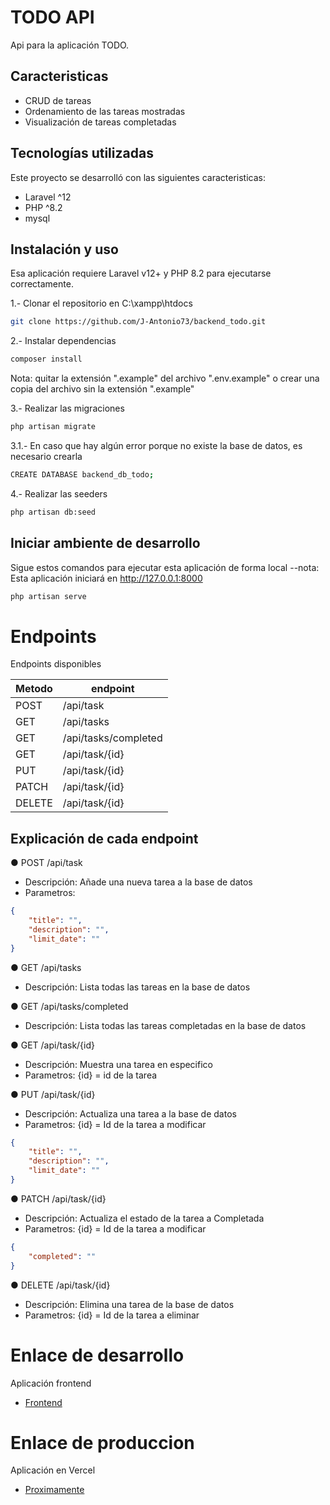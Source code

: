 # TODO API

Api para la aplicación TODO.

## Caracteristicas

-   CRUD de tareas
-   Ordenamiento de las tareas mostradas
-   Visualización de tareas completadas

## Tecnologías utilizadas

Este proyecto se desarrolló con las siguientes caracteristicas:

-   Laravel ^12
-   PHP ^8.2
-   mysql

## Instalación y uso

Esa aplicación requiere Laravel v12+ y PHP 8.2 para ejecutarse correctamente.

1.- Clonar el repositorio en C:\xampp\htdocs

```sh
git clone https://github.com/J-Antonio73/backend_todo.git
```

2.- Instalar dependencias

```sh
composer install
```
Nota: quitar la extensión ".example" del archivo ".env.example" o crear una copia del archivo sin la extensión ".example"

3.- Realizar las migraciones

```sh
php artisan migrate
```

3.1.- En caso que hay algún error porque no existe la base de datos, es necesario crearla

```sh
CREATE DATABASE backend_db_todo;
```

4.- Realizar las seeders

```sh
php artisan db:seed
```

## Iniciar ambiente de desarrollo

Sigue estos comandos para ejecutar esta aplicación de forma local
--nota: Esta aplicación iniciará en http://127.0.0.1:8000

```sh
php artisan serve
```

# Endpoints

Endpoints disponibles

| Metodo | endpoint             |
| ------ | -------------------- |
| POST   | /api/task            |
| GET    | /api/tasks           |
| GET    | /api/tasks/completed |
| GET    | /api/task/{id}       |
| PUT    | /api/task/{id}       |
| PATCH  | /api/task/{id}       |
| DELETE | /api/task/{id}       |

## Explicación de cada endpoint

● POST /api/task

-   Descripción: Añade una nueva tarea a la base de datos
-   Parametros:

```json
{
    "title": "",
    "description": "",
    "limit_date": ""
}
```

● GET /api/tasks

-   Descripción: Lista todas las tareas en la base de datos

● GET /api/tasks/completed

-   Descripción: Lista todas las tareas completadas en la base de datos

● GET /api/task/{id}

-   Descripción: Muestra una tarea en especifico
-   Parametros: {id} = id de la tarea

● PUT /api/task/{id}

-   Descripción: Actualiza una tarea a la base de datos
-   Parametros: {id} = Id de la tarea a modificar

```json
{
    "title": "",
    "description": "",
    "limit_date": ""
}
```

● PATCH /api/task/{id}

-   Descripción: Actualiza el estado de la tarea a Completada
-   Parametros: {id} = Id de la tarea a modificar

```json
{
    "completed": ""
}
```

● DELETE /api/task/{id}

-   Descripción: Elimina una tarea de la base de datos
-   Parametros: {id} = Id de la tarea a eliminar

# Enlace de desarrollo

Aplicación frontend

-   [Frontend](https://github.com/J-Antonio73/frontend_todo)

# Enlace de produccion

Aplicación en Vercel

-   [Proximamente]()

